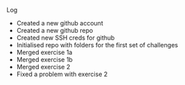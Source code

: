 Log
- Created a new github account
- Created a new github repo
- Created new SSH creds for github
- Initialised repo with folders for the first set of challenges
- Merged exercise 1a
- Merged exercise 1b
- Merged exercise 2
- Fixed a problem with exercise 2
